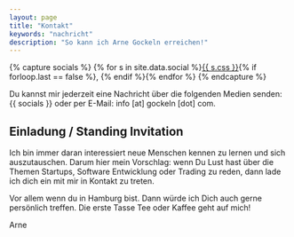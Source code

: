 ```yaml
---
layout: page
title: "Kontakt"
keywords: "nachricht"
description: "So kann ich Arne Gockeln erreichen!"
---
```

{% capture socials %}
{% for s in site.data.social %}<a href="{{ s.url }}" target="_blank">{{ s.css }}</a>{% if forloop.last == false %}, {% endif %}{% endfor %}
{% endcapture %}

Du kannst mir jederzeit eine Nachricht über die folgenden Medien senden: {{ socials }} oder per E-Mail: info [at] gockeln [dot] com.

## Einladung / Standing Invitation

Ich bin immer daran interessiert neue Menschen kennen zu lernen und sich auszutauschen. Darum hier mein Vorschlag: wenn Du Lust hast über die Themen Startups, Software Entwicklung oder Trading zu reden, dann lade ich dich ein mit mir in Kontakt zu treten.

Vor allem wenn du in Hamburg bist. Dann würde ich Dich auch gerne persönlich treffen. Die erste Tasse Tee oder Kaffee geht auf mich!

Arne
